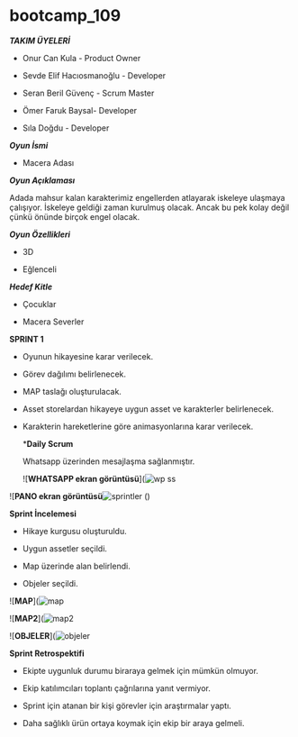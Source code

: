 # bootcamp_109
***TAKIM ÜYELERİ***


+ Onur Can Kula - Product Owner


+ Sevde Elif Hacıosmanoğlu - Developer


+ Seran Beril Güvenç - Scrum Master


+ Ömer Faruk Baysal- Developer


+ Sıla Doğdu - Developer


***Oyun İsmi***  

+ Macera Adası

***Oyun Açıklaması*** 

Adada mahsur kalan karakterimiz engellerden atlayarak iskeleye ulaşmaya çalışıyor. İskeleye geldiği zaman kurulmuş olacak. Ancak bu pek kolay değil çünkü önünde birçok engel olacak.

***Oyun Özellikleri***


+ 3D

  
+ Eğlenceli


***Hedef Kitle***

  + Çocuklar
 
  + Macera Severler
 
**SPRINT 1**

+ Oyunun hikayesine karar verilecek.

+ Görev dağılımı belirlenecek.

+ MAP taslağı oluşturulacak.

+ Asset storelardan hikayeye uygun asset ve karakterler belirlenecek.

+ Karakterin hareketlerine göre animasyonlarına karar verilecek.

  ***Daily Scrum**

  Whatsapp üzerinden mesajlaşma sağlanmıştır.

  ![**WHATSAPP ekran görüntüsü**](![wp ss](https://github.com/mainfactor/bootcamp_109/assets/122168639/debe4864-471d-4eed-ac31-d6ccfee2655d)



![**PANO ekran görüntüsü**![sprintler](https://github.com/mainfactor/bootcamp_109/assets/122168639/4983ba65-5fdf-4c20-add4-a17c60ded71b)
()


**Sprint İncelemesi**

+ Hikaye kurgusu oluşturuldu.

+ Uygun assetler seçildi.

+ Map üzerinde alan belirlendi.

+ Objeler seçildi.

![**MAP**](![map](https://github.com/mainfactor/bootcamp_109/assets/122168639/475fa1f0-8409-408a-9c8f-097bb1c38446)


![**MAP2**](![map2](https://github.com/mainfactor/bootcamp_109/assets/122168639/bd7d380d-9ba0-413c-beb0-ac94b6faa64c)




![**OBJELER**](![objeler](https://github.com/mainfactor/bootcamp_109/assets/122168639/ea8dfe81-3c20-4368-9162-8c8e38af1ddb)


**Sprint Retrospektifi**

+ Ekipte uygunluk durumu biraraya gelmek için mümkün olmuyor.

+ Ekip katılımcıları toplantı çağrılarına yanıt vermiyor.

+ Sprint için atanan bir kişi görevler için araştırmalar yaptı.

+ Daha sağlıklı ürün ortaya koymak için ekip bir araya gelmeli.





